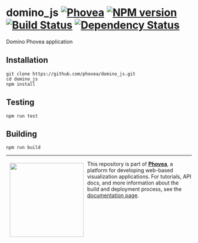 domino_js [![Phovea][phovea-image]][phovea-url] [![NPM version][npm-image]][npm-url] [![Build Status][travis-image]][travis-url] [![Dependency Status][daviddm-image]][daviddm-url]
=====================

Domino Phovea application

Installation
------------

```
git clone https://github.com/phovea/domino_js.git
cd domino_js
npm install
```

Testing
-------

```
npm run test
```

Building
--------

```
npm run build
```



***

<a href="https://caleydo.org"><img src="http://caleydo.org/assets/images/logos/caleydo.svg" align="left" width="200px" hspace="10" vspace="6"></a>
This repository is part of **[Phovea](http://phovea.caleydo.org/)**, a platform for developing web-based visualization applications. For tutorials, API docs, and more information about the build and deployment process, see the [documentation page](http://caleydo.org/documentation/).


[phovea-image]: https://img.shields.io/badge/Phovea-Application-1BA64E.svg
[phovea-url]: https://phovea.caleydo.org
[npm-image]: https://badge.fury.io/js/domino_js.svg
[npm-url]: https://npmjs.org/package/domino_js
[travis-image]: https://travis-ci.org/phovea/domino_js.svg?branch=master
[travis-url]: https://travis-ci.org/phovea/domino_js
[daviddm-image]: https://david-dm.org/phovea/domino_js.svg?theme=shields.io
[daviddm-url]: https://david-dm.org/phovea/domino_js
